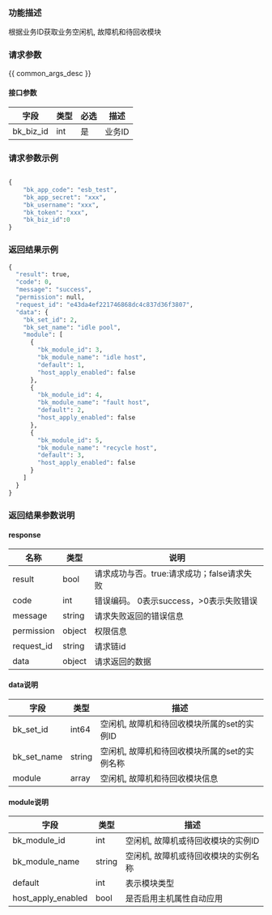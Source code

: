 ### 功能描述

根据业务ID获取业务空闲机, 故障机和待回收模块

### 请求参数

{{ common_args_desc }}


#### 接口参数

| 字段      |  类型      | 必选   |  描述      |
|-----------|------------|--------|------------|
| bk_biz_id | int        | 是     | 业务ID     |

### 请求参数示例

```python

{
    "bk_app_code": "esb_test",
    "bk_app_secret": "xxx",
    "bk_username": "xxx",
    "bk_token": "xxx",
    "bk_biz_id":0
}
```

### 返回结果示例

```python
{
  "result": true,
  "code": 0,
  "message": "success",
  "permission": null,
  "request_id": "e43da4ef221746868dc4c837d36f3807",
  "data": {
    "bk_set_id": 2,
    "bk_set_name": "idle pool",
    "module": [
      {
        "bk_module_id": 3,
        "bk_module_name": "idle host",
        "default": 1,
        "host_apply_enabled": false
      },
      {
        "bk_module_id": 4,
        "bk_module_name": "fault host",
        "default": 2,
        "host_apply_enabled": false
      },
      {
        "bk_module_id": 5,
        "bk_module_name": "recycle host",
        "default": 3,
        "host_apply_enabled": false
      }
    ]
  }
}
```

### 返回结果参数说明
#### response
| 名称    | 类型   | 说明                                       |
| ------- | ------ | ------------------------------------------ |
| result  | bool   | 请求成功与否。true:请求成功；false请求失败 |
| code    | int    | 错误编码。 0表示success，>0表示失败错误    |
| message | string | 请求失败返回的错误信息                     |
| permission    | object | 权限信息    |
| request_id    | string | 请求链id    |
| data    | object | 请求返回的数据                             |


#### data说明
| 字段      |  类型      |  描述      |
|-----------|------------|------------|
|bk_set_id | int64 | 空闲机, 故障机和待回收模块所属的set的实例ID |
|bk_set_name | string |空闲机, 故障机和待回收模块所属的set的实例名称|
|module | array  | 空闲机, 故障机和待回收模块信息          |

#### module说明
| 字段      |  类型      |  描述      |
|-----------|------------|------------|
|bk_module_id | int | 空闲机, 故障机或待回收模块的实例ID |
|bk_module_name | string |空闲机, 故障机或待回收模块的实例名称|
|default | int | 表示模块类型 |
| host_apply_enabled|bool|是否启用主机属性自动应用|
